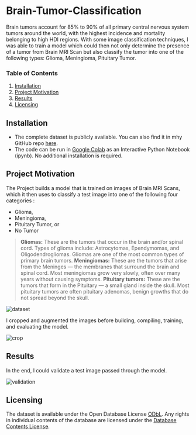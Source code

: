 # Brain-Tumor-Classification

Brain tumors account for 85% to 90% of all primary central nervous system tumors around the world, with the highest incidence and mortality belonging to high HDI regions. With some image classification techniques, I was able to train a model which could then not only determine the presence of a tumor from Brain MRI Scan but also classify the tumor into one of the following types: Glioma, Meningioma, Pituitary Tumor.

### Table of Contents

1. [Installation](#installation)
2. [Project Motivation](#motivation)
3. [Results](#results)
4. [Licensing](#licensing)

## Installation <a name="installation"></a>

* The complete dataset is publicly available. You can also find it in mhy GitHub repo [here](https://github.com/nazianafis/Brain-Tumor-Classification/tree/main/Brain-MRI).
* The code can be run in [Google Colab](https://colab.research.google.com/drive/1bpq58g2gohNRtpJlole5JGCU9w0yY8pu) as an Interactive Python Notebook (ipynb). No additional installation is required.

## Project Motivation<a name="motivation"></a>

The Project builds a model that is trained on images of Brain MRI Scans, which it then uses to classify a test image into one of the following four categories : 

* Glioma,
* Meningioma,
* Pituitary Tumor, or
* No Tumor

> **Gliomas:** These are the tumors that occur in the brain and/or spinal cord. Types of glioma include: Astrocytomas, Ependymomas, and Oligodendrogliomas. Gliomas are one of the most common types of primary brain tumors. 
> **Meningiomas:** These are the tumors that arise from the Meninges — the membranes that surround the brain and spinal cord. Most meningiomas grow very slowly, often over many years without causing symptoms. 
> **Pituitary tumors:** These are the tumors that form in the Pituitary — a small gland inside the skull. Most pituitary tumors are often pituitary adenomas, benign growths that do not spread beyond the skull.
> 
![dataset](https://github.com/nazianafis/Brain-Tumor-Classification/blob/main/MRI-images/dataset.png)

I cropped and augmented the images before building, compiling, training, and evaluating the model.

![crop](https://github.com/nazianafis/Brain-Tumor-Classification/blob/main/MRI-images/crop-img.png)

## Results<a name="results"></a>

In the end, I could validate a test image passed through the model.

![validation](https://github.com/nazianafis/Brain-Tumor-Classification/blob/main/MRI-images/valid-img.png)

## Licensing<a name="licensing"></a>

The dataset is available under the Open Database License [ODbL](http://opendatacommons.org/licenses/odbl/1.0/).
Any rights in individual contents of the database are licensed under the [Database Contents License](http://opendatacommons.org/licenses/dbcl/1.0/).

